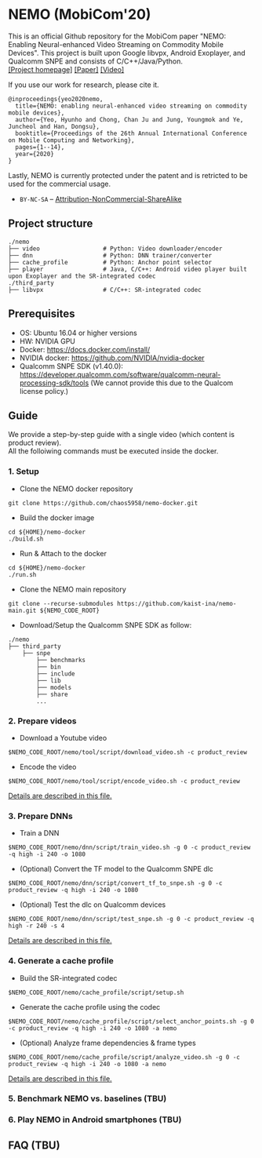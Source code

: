 # NEMO (MobiCom'20)

This is an official Github repository for the MobiCom paper "NEMO: Enabling Neural-enhanced Video Streaming on Commodity Mobile Devices". This project is built upon Google libvpx, Android Exoplayer, and Qualcomm SNPE and consists of C/C++/Java/Python.   
[[Project homepage]](http://ina.kaist.ac.kr/~nemo/) [[Paper]](https://dl.acm.org/doi/10.1145/3372224.3419185) [[Video]](https://www.youtube.com/watch?v=GPHlAUYCk18&ab_channel=ACMSIGMOBILEONLINE)

If you use our work for research, please cite it.
```
@inproceedings{yeo2020nemo,
  title={NEMO: enabling neural-enhanced video streaming on commodity mobile devices},
  author={Yeo, Hyunho and Chong, Chan Ju and Jung, Youngmok and Ye, Juncheol and Han, Dongsu},
  booktitle={Proceedings of the 26th Annual International Conference on Mobile Computing and Networking},
  pages={1--14},
  year={2020}
}
```
Lastly, NEMO is currently protected under the patent and is retricted to be used for the commercial usage.  
* `BY-NC-SA` – [Attribution-NonCommercial-ShareAlike](https://github.com/idleberg/Creative-Commons-Markdown/blob/master/4.0/by-nc-sa.markdown)

## Project structure
```
./nemo
├── video                  # Python: Video downloader/encoder
├── dnn                    # Python: DNN trainer/converter
├── cache_profile          # Python: Anchor point selector
├── player                 # Java, C/C++: Android video player built upon Exoplayer and the SR-integrated codec
./third_party
├── libvpx                 # C/C++: SR-integrated codec
```

## Prerequisites

* OS: Ubuntu 16.04 or higher versions
* HW: NVIDIA GPU
* Docker: https://docs.docker.com/install/
* NVIDIA docker: https://github.com/NVIDIA/nvidia-docker
* Qualcomm SNPE SDK (v1.40.0): https://developer.qualcomm.com/software/qualcomm-neural-processing-sdk/tools 
  (We cannot provide this due to the Qualcom license policy.)

## Guide
We provide a step-by-step guide with a single video (which content is product review).  
All the folloiwing commands must be executed inside the docker. 

### 1. Setup
* Clone the NEMO docker repository
```
git clone https://github.com/chaos5958/nemo-docker.git
```
* Build the docker image 
```
cd ${HOME}/nemo-docker
./build.sh
```
* Run & Attach to the docker
```
cd ${HOME}/nemo-docker
./run.sh
```
* Clone the NEMO main repository
```
git clone --recurse-submodules https://github.com/kaist-ina/nemo-main.git ${NEMO_CODE_ROOT}
```
* Download/Setup the Qualcomm SNPE SDK as follow:
```
./nemo
├── third_party
    ├── snpe
        ├── benchmarks
        ├── bin
        ├── include
        ├── lib
        ├── models
        ├── share
        ...
```

### 2. Prepare videos

* Download a Youtube video
```
$NEMO_CODE_ROOT/nemo/tool/script/download_video.sh -c product_review
```

* Encode the video 
```
$NEMO_CODE_ROOT/nemo/tool/script/encode_video.sh -c product_review
```
[Details are described in this file.](nemo/tool/README.md)

### 3. Prepare DNNs

* Train a DNN
```
$NEMO_CODE_ROOT/nemo/dnn/script/train_video.sh -g 0 -c product_review -q high -i 240 -o 1080
```

* (Optional) Convert the TF model to the Qualcomm SNPE dlc
```
$NEMO_CODE_ROOT/nemo/dnn/script/convert_tf_to_snpe.sh -g 0 -c product_review -q high -i 240 -o 1080
```

* (Optional) Test the dlc on Qualcomm devices
```
$NEMO_CODE_ROOT/nemo/dnn/script/test_snpe.sh -g 0 -c product_review -q high -r 240 -s 4
```
[Details are described in this file.](nemo/dnn/README.md)

### 4. Generate a cache profile 

* Build the SR-integrated codec
```
$NEMO_CODE_ROOT/nemo/cache_profile/script/setup.sh
```

* Generate the cache profile using the codec
```
$NEMO_CODE_ROOT/nemo/cache_profile/script/select_anchor_points.sh -g 0 -c product_review -q high -i 240 -o 1080 -a nemo
```

* (Optional) Analyze frame dependencies & frame types
```
$NEMO_CODE_ROOT/nemo/cache_profile/script/analyze_video.sh -g 0 -c product_review -q high -i 240 -o 1080 -a nemo
```
[Details are described in this file.](nemo/cache_profile/README.md)

### 5. Benchmark NEMO vs. baselines (TBU)

### 6. Play NEMO in Android smartphones (TBU)

## FAQ (TBU)
